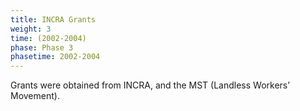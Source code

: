 ```yaml
---
title: INCRA Grants
weight: 3
time: (2002-2004)
phase: Phase 3
phasetime: 2002-2004
---
```

Grants were obtained from INCRA, and the MST (Landless Workers’ Movement).
